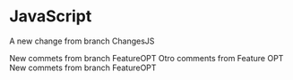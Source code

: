 # JavaScript

A new change from branch ChangesJS




New commets from branch FeatureOPT
Otro comments from Feature OPT
New commets from branch FeatureOPT
